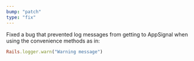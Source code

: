 ```yaml
---
bump: "patch"
type: "fix"
---
```


Fixed a bug that prevented log messages from getting to AppSignal when using the convenience methods as in:

```ruby
Rails.logger.warn("Warning message")
```
